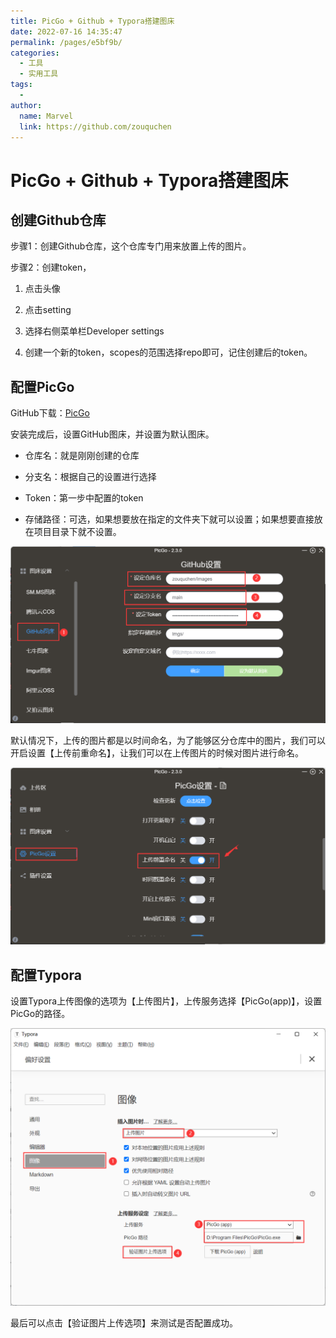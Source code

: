 ```yaml
---
title: PicGo + Github + Typora搭建图床
date: 2022-07-16 14:35:47
permalink: /pages/e5bf9b/
categories:
  - 工具
  - 实用工具
tags:
  - 
author: 
  name: Marvel
  link: https://github.com/zouquchen
---
```

# PicGo + Github + Typora搭建图床

## 创建Github仓库

步骤1：创建Github仓库，这个仓库专门用来放置上传的图片。

步骤2：创建token，

1. 点击头像

2. 点击setting

3. 选择右侧菜单栏Developer settings
4. 创建一个新的token，scopes的范围选择repo即可，记住创建后的token。

## 配置PicGo

GitHub下载：<a href="https://github.com/Molunerfinn/PicGo/releases/download/v2.3.0/PicGo-Setup-2.3.0-x64.exe">PicGo</a>

安装完成后，设置GitHub图床，并设置为默认图床。

- 仓库名：就是刚刚创建的仓库

- 分支名：根据自己的设置进行选择

- Token：第一步中配置的token
- 存储路径：可选，如果想要放在指定的文件夹下就可以设置；如果想要直接放在项目目录下就不设置。

![PicGo-Setting github](https://raw.githubusercontent.com/zouquchen/Images/main/imgs/PicGo%20setting%20github%20.png)

默认情况下，上传的图片都是以时间命名，为了能够区分仓库中的图片，我们可以开启设置【上传前重命名】，让我们可以在上传图片的时候对图片进行命名。

![PicGo-Setting1](https://raw.githubusercontent.com/zouquchen/Images/main/imgs/PicGo-Setting1.png)



## 配置Typora

设置Typora上传图像的选项为【上传图片】，上传服务选择【PicGo(app)】，设置PicGo的路径。

![image-20220715234736305](https://raw.githubusercontent.com/zouquchen/Images/main/imgs/image-20220715234736305.png)

最后可以点击【验证图片上传选项】来测试是否配置成功。
